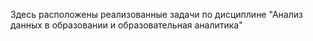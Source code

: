 Здесь расположены реализованные задачи по дисциплине "Анализ данных в образовании и образовательная аналитика"
